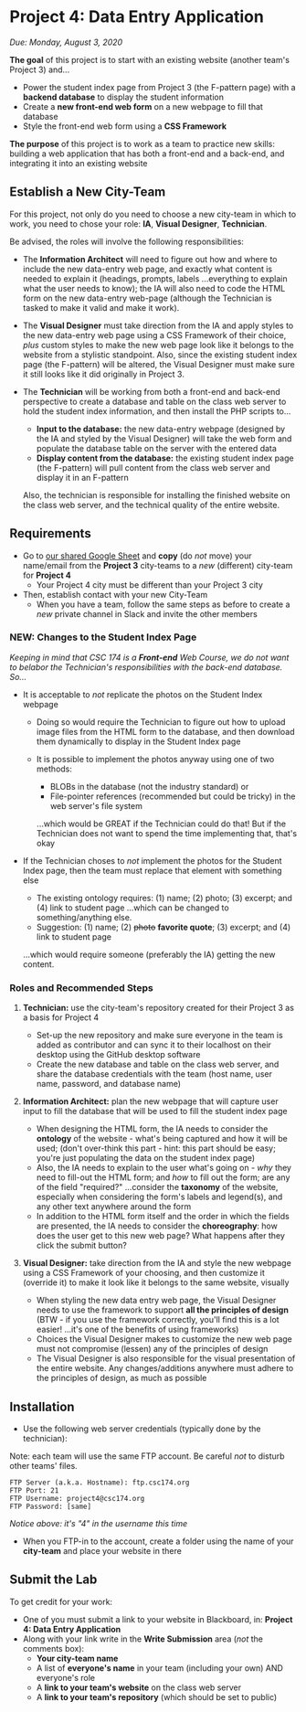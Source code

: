 # Project 4: Data Entry Application

*Due: Monday, August 3, 2020*

**The goal** of this project is to start with an existing website (another team's Project 3) and...

- Power the student index page from Project 3 (the F-pattern page) with a **backend database** to display the student information
- Create a **new front-end web form** on a new webpage to fill that database
- Style the front-end web form using a **CSS Framework**

**The purpose** of this project is to work as a team to practice new skills: building a web application that has both a front-end and a back-end, and integrating it into an existing website

## Establish a New City-Team

For this project, not only do you need to choose a new city-team in which to work, you need to chose your role: **IA**, **Visual Designer**, **Technician**.

Be advised, the roles will involve the following responsibilities:

- The **Information Architect** will need to figure out how and where to include the new data-entry web page, and exactly what content is needed to explain it (headings, prompts, labels ...everything to explain what the user needs to know); the IA will also need to code the HTML form on the new data-entry web-page (although the Technician is tasked to make it valid and make it work).

- The **Visual Designer** must take direction from the IA and apply styles to the new data-entry web page using a CSS Framework of their choice, *plus* custom styles to make the new web page look like it belongs to the website from a stylistic standpoint.  Also, since the existing student index page (the F-pattern) will be altered, the Visual Designer must make sure it still looks like it did originally in Project 3.

- The **Technician** will be working from both a front-end and back-end perspective to create a database and table on the class web server to hold the student index information, and then install the PHP scripts to...

  - **Input to the database:** the new data-entry webpage (designed by the IA and styled by the Visual Designer) will take the web form and populate the database table on the server with the entered data
  - **Display content from the database:** the existing student index page (the F-pattern) will pull content from the class web server and display it in an F-pattern

  Also, the technician is responsible for installing the finished website on the class web server, and the technical quality of the entire website.

## Requirements

- Go to [our shared Google Sheet](https://docs.google.com/spreadsheets/d/1z0z8gNCR0_-zW18ft0YDoiLPn6z4OTuAM5P8jVIa7cg/edit#gid=0)  and **copy** (do *not* move) your name/email from the **Project 3** city-teams to a *new* (different) city-team for **Project 4**
  - Your Project 4 city must be different than your Project 3 city
- Then, establish contact with your new City-Team
  - When you have a team, follow the same steps as before to create a *new* private channel in Slack and invite the other members

### NEW: Changes to the Student Index Page

*Keeping in mind that CSC 174 is a **Front-end** Web Course, we do not want to belabor the Technician's responsibilities with the back-end database.  So...*

- It is acceptable to *not* replicate the photos on the Student Index webpage

  - Doing so would require the Technician to figure out how to upload image files from the HTML form to the database, and then download them dynamically to display in the Student Index page

  - It is possible to implement the photos anyway using one of two methods: 

    - BLOBs in the database (not the industry standard) or 
    - File-pointer references (recommended but could be tricky) in the web server's file system 

    ...which would be GREAT if the Technician could do that!  But if the Technician does not want to spend the time implementing that, that's okay

- If the Technician choses to *not* implement the photos for the Student Index page, then the team must replace that element with something else

  - The existing ontology requires: (1) name; (2) photo; (3) excerpt; and (4) link to student page ...which can be changed to something/anything else.  
  - Suggestion: (1) name; (2) <s>photo</s> **favorite quote**; (3) excerpt; and (4) link to student page

  ...which would require someone (preferably the IA) getting the new content.

### Roles and Recommended Steps

1. **Technician:** use the city-team's repository created for their Project 3 as a basis for Project 4
   - Set-up the new repository and make sure everyone in the team is added as contributor and can sync it to their localhost on their desktop using the GitHub desktop software
   - Create the new database and table on the class web server, and share the database credentials with the team (host name, user name, password, and database name)

2. **Information Architect:** plan the new webpage that will capture user input to fill the database that will be used to fill the student index page 
   - When designing the HTML form, the IA needs to consider the **ontology** of the website - what's being captured and how it will be used; (don't over-think this part - hint: this part should be easy; you're just populating the data on the student index page)
   - Also, the IA needs to explain to the user what's going on - *why* they need to fill-out the HTML form; and *how* to fill out the form; are any of the field "required?" ...consider the **taxonomy** of the website, especially when considering the form's labels and legend(s), and any other text anywhere around the form
   - In addition to the HTML form itself and the order in which the fields are presented, the IA needs to consider the **choreography**: how does the user get to this new web page?  What happens after they click the submit button?  

3. **Visual Designer:** take direction from the IA and style the new webpage using a CSS Framework of your choosing, and then customize it (override it) to make it look like it belongs to the same website, visually
   - When styling the new data entry web page, the Visual Designer needs to use the framework to support **all the principles of design** (BTW - if you use the framework correctly, you'll find this is a lot easier!  ...it's one of the benefits of using frameworks)
   - Choices the Visual Designer makes to customize the new web page must not compromise (lessen) any of the principles of design
   - The Visual Designer is also responsible for the visual presentation of the entire website.  Any changes/additions anywhere must adhere to the principles of design, as much as possible

## Installation

- Use the following web server credentials (typically done by the technician):

Note: each team will use the same FTP account. Be careful *not* to disturb other teams' files.

```
FTP Server (a.k.a. Hostname): ftp.csc174.org
FTP Port: 21
FTP Username: project4@csc174.org
FTP Password: [same]
```

*Notice above: it's "4" in the username this time*

- When you FTP-in to the account, create a folder using the name of your **city-team** and place your website in there

## Submit the Lab

To get credit for your work:

- One of you must submit a link to your website in Blackboard, in: **Project 4: Data Entry Application**
- Along with your link write in the **Write Submission** area (*not* the comments box):
  - **Your city-team name**
  - A list of **everyone's name** in your team (including your own) AND everyone's role
  - A **link to your team's website** on the class web server
  - A **link to your team's repository** (which should be set to public)
